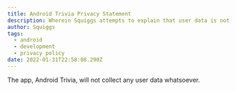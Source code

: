 ```yaml
---
title: Android Trivia Privacy Statement
description: Wherein Squiggs attempts to explain that user data is not collected, stored, or transferred.
author: Squiggs
tags:
  - android
  - development
  - privacy policy
date: 2022-01-31T22:58:08.290Z
---
```


The app, Android Trivia, will not collect any user data whatsoever.